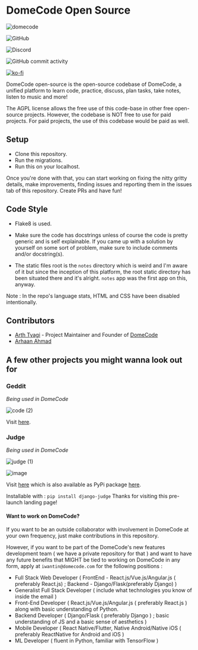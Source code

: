# DomeCode Open Source

![domecode](https://user-images.githubusercontent.com/41021374/89816875-e9909280-db64-11ea-8b93-484239dfa8d7.png)

![GitHub](https://img.shields.io/github/license/the-domecode/domecode-opensource?style=flat-square)

![Discord](https://img.shields.io/discord/723603615582912512?color=black&logo=discord&logoColor=white)

![GitHub commit activity](https://img.shields.io/github/commit-activity/m/the-domecode/domecode-opensource)

[![ko-fi](https://www.ko-fi.com/img/githubbutton_sm.svg)](https://ko-fi.com/C0C4226J0)

DomeCode open-source is the open-source codebase of DomeCode, a unified platform to learn code, practice, discuss, plan tasks, take notes, listen to music and more!

The AGPL license allows the free use of this code-base in other free open-source projects. However, the codebase is NOT free to use for paid projects. For paid projects, the use of this codebase would be paid as well.

## Setup

* Clone this repository. 
* Run the migrations.
* Run this on your localhost.

Once you're done with that, you can start working on fixing the nitty gritty details, make improvements, finding issues and reporting them in the issues tab of this repository. Create PRs and have fun!

## Code Style

* Flake8 is used.

* Make sure the code has docstrings unless of course the code is pretty generic and is self explainable. If you came up with a solution by yourself on some sort of problem, make sure to include comments and/or docstring(s).

* The static files root is the `notes` directory which is weird and I'm aware of it but since the inception of this platform, the root static directory has been situated there and it's alright. `notes` app was the first app on this, anyway.

Note : In the repo's language stats, HTML and CSS have been disabled intentionally.

## Contributors

* [Arth Tyagi](https://github.com/arthtyagi) - Project Maintainer and Founder of [DomeCode](https://github.com/arthtyagi)
* [Arhaan Ahmad](https://github.com/Arhaan)

## A few other projects you might wanna look out for

### Geddit

_Being used in DomeCode_

![code (2)](https://user-images.githubusercontent.com/41021374/86322013-c1ee0680-bc57-11ea-8152-ca67856d9df4.png)

Visit [here](https://github.com/arthtyagi/geddit/).

### Judge

_Being used in DomeCode_

![judge (1)](https://user-images.githubusercontent.com/41021374/88198064-eccce880-cc60-11ea-8356-c86f7caddac8.png)

![image](https://user-images.githubusercontent.com/41021374/88192318-0454a300-cc5a-11ea-9b2a-1baa9597b957.png)

Visit [here](https://github.com/arthtyagi/judge) which is also available as PyPi package [here](https://pypi.org/project/django-judge/).

Installable with : `pip install django-judge`
Thanks for visiting this pre-launch landing page!

#### Want to work on DomeCode?

If you want to be an outside collaborator with involvement in DomeCode at your own frequency, just make contributions in this repository.

However, if you want to be part of the DomeCode's new features development team ( we have a private repository for that ) and want to have any future benefits that MIGHT be tied to working on DomeCode in any form, apply at `iwantin@domecode.com` for the following positions :

* Full Stack Web Developer ( FrontEnd - React.js/Vue.js/Angular.js ( preferably React.js) ; Backend - Django/Flask(preferably Django) )
* Generalist Full Stack Developer ( include what technologies you know of inside the email )
* Front-End Developer ( React.js/Vue.js/Angular.js ( preferably React.js ) along with basic understanding of Python.
* Backend Developer ( Django/Flask ( preferably Django ) ; basic understanding of JS and a basic sense of aesthetics )
* Mobile Developer ( React Native/Flutter, Native Android/Native iOS ( preferably ReactNative for Android and iOS )
* ML Developer ( fluent in Python, familiar with TensorFlow )
